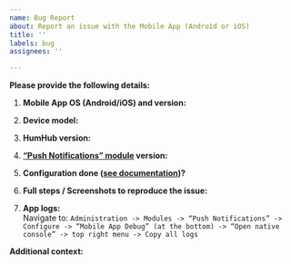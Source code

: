 ```yaml
---
name: Bug Report
about: Report an issue with the Mobile App (Android or iOS)
title: ''
labels: bug
assignees: ''

---
```


**Please provide the following details:**

1. **Mobile App OS (Android/iOS) and version:**

2. **Device model:**

3. **HumHub version:**

4. **[“Push Notifications” module](https://marketplace.humhub.com/module/fcm-push/description) version:**

5. **Configuration done ([see documentation](https://community.humhub.com/s/installation-and-setup/wiki/224/mobile-app-push-notifications))?**  

6. **Full steps / Screenshots to reproduce the issue:**  


7. **App logs:**  
   Navigate to: `Administration -> Modules -> “Push Notifications” -> Configure -> “Mobile App Debug” (at the bottom) -> “Open native console” -> top right menu -> Copy all logs`  



**Additional context:**  
